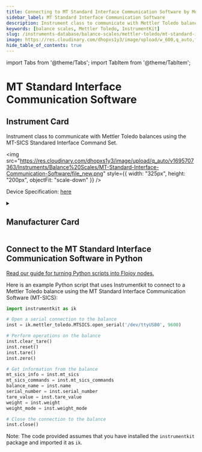 ```yaml
---
title: Connecting to MT Standard Interface Communication Software by Mettler Toledo in Python
sidebar_label: MT Standard Interface Communication Software
description: Instrument class to communicate with Mettler Toledo balances using the MT-SICS Standared Interface Command Set.
keywords: [balance scales, Mettler Toledo, InstrumentKit]
slug: /instruments-database/balance-scales/mettler-toledo/mt-standard-interface-communication-software
image: https://res.cloudinary.com/dhopxs1y3/image/upload/w_600,q_auto,f_auto/e_bgremoval/v1692394030/Instruments/Balance%20Scales/MT-Standard-Interface-Communication-Software/file.jpg
hide_table_of_contents: true
---
```


import Tabs from '@theme/Tabs';
import TabItem from '@theme/TabItem';

# MT Standard Interface Communication Software

## Instrument Card

<div className="flex">

<div>

Instrument class to communicate with Mettler Toledo balances using the MT-SICS Standared Interface Command Set.

</div>

<img src="https://res.cloudinary.com/dhopxs1y3/image/upload/q_auto/v1695707363/Instruments/Balance%20Scales/MT-Standard-Interface-Communication-Software/file_new.png" style={{ width: "325px", height: "200px", objectFit: "scale-down" }} />

</div>

<div className="flex text-center">

<p>Device Specification: <a target="\_blank" href="/instruments-database/all-instruments/">here</a></p>

</div>

<details style={{ marginTop: "15px"}}>
<summary><h2>Manufacturer Card</h2></summary>

<img src="https://res.cloudinary.com/dhopxs1y3/image/upload/v1692806124/Instruments/Vendor%20Logos/Mettler_Toledo.png" style={{ width: "100%", height: "170px",objectFit: "scale-down" }} />

Mettler Toledo (NYSE: MTD) is a multinational manufacturer of scales and analytical instruments. It is the largest provider of weighing instruments for use in laboratory, industrial, and food retailing applications. The company also provides various analytical instruments, process analytics instruments, and end-of-line inspection systems. The company operates worldwide with 70% of net sales, derived in equal parts, from Europe and from the Americas. Asian business is included in the remaining 30%.[2] Mettler Toledo is headquartered in Switzerland and incorporated in the United States.[4].

<ul>
  <li>Headquarters: Columbus, Ohio, USA</li>
  <li>Yearly Revenue (millions, USD): 2819.0</li>
  <li>Vendor Website: <a href="https://www.mt.com/ca/en/home.html">here</a></li>
</ul>
</details>

## Connect to the MT Standard Interface Communication Software in Python

[Read our guide for turning Python scripts into Flojoy nodes.](https://docs.flojoy.ai/custom-nodes/creating-custom-node/)
<Tabs>
<TabItem value="InstrumentKit" label="InstrumentKit">

Here is an example Python script that uses Instrumentkit to connect to a Mettler Toledo balance using the MT Standard Interface Communication Software (MT-SICS):

```python
import instrumentkit as ik

# Open a serial connection to the balance
inst = ik.mettler_toledo.MTSICS.open_serial('/dev/ttyUSB0', 9600)

# Perform operations on the balance
inst.clear_tare()
inst.reset()
inst.tare()
inst.zero()

# Get information from the balance
mt_sics_info = inst.mt_sics
mt_sics_commands = inst.mt_sics_commands
balance_name = inst.name
serial_number = inst.serial_number
tare_value = inst.tare_value
weight = inst.weight
weight_mode = inst.weight_mode

# Close the connection to the balance
inst.close()
```

Note: The code provided assumes that you have installed the `instrumentkit` package and imported it as `ik`.

</TabItem>
</Tabs>
